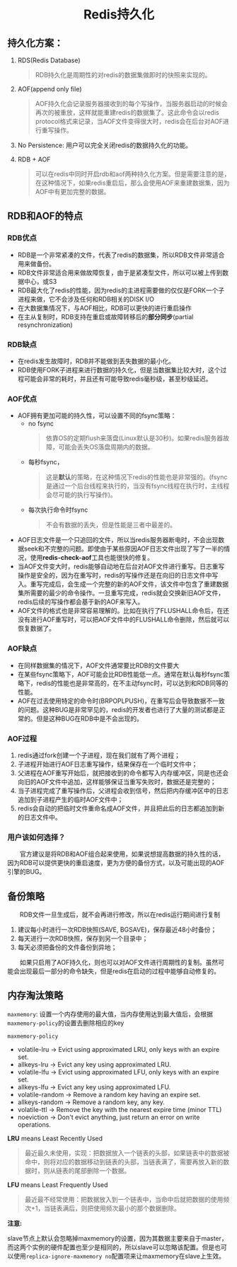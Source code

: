 # <center>Redis持久化
## 持久化方案：
1. RDS(Redis Database)
   > RDB持久化是周期性的对redis的数据集做即时的快照来实现的。
2. AOF(append only file)
   > AOF持久化会记录服务器接收到的每个写操作，当服务器启动的时候会再次的被重放，这样就能重建redis的数据集了。这此命令会以redis protocol格式来记录，当AOF文件变得很大时，redis会在后台对AOF进行重写操作。
3. No Persistence: 用户可以完全关闭redis的数据持久化的功能。
   
4. RDB + AOF
   > 可以在redis中同时开启rdb和aof两种持久化方案。但是需要注意的是，在这种情况下，如果redis重启后，那么会使用AOF来重建数据集，因为AOF中有更加完整的数据。

## RDB和AOF的特点
### RDB优点
* RDB是一个非常紧凑的文件，代表了redis的数据集，所以RDB文件非常适合用来做备份。
* RDB文件非常适合用来做故障恢复，由于是紧凑型文件，所以可以被上传到数据中心，或S3
* RDB最大化了redis的性能，因为redis的主进程需要做的仅仅是FORK一个子进程来做，它不会涉及任何和RDB相关的DISK I/O
* 在大数据集情况下，与AOF相比，RDB可以更快的进行重启操作
* 在主从复制时，RDB支持在重启或故障转移后的**部分同步**(partial resynchronization)
### RDB缺点
* 在redis发生故障时，RDB并不能做到丢失数据的最小化。
* RDB使用FORK子进程来进行数据的持久化，但是当数据集比较大时，这个过程可能会非常的耗时，并且还有可能导致redis毫秒级，甚至秒级延迟。
### AOF优点
* AOF拥有更加可能的持久性，可以设置不同的fsync策略：
    * no fsync
      > 依靠OS的定期flush来落盘(Linux默认是30秒)。如果redis服务器故障，可能会丢失OS落盘周期内的数据。
    * 每秒fsync，
      > 这是**默认**的策略，在这种情况下redis的性能也是非常强的。(fsync是通过一个后台线程来执行的，当没有fsync线程在执行时，主线程会尽可能的执行写操作)。
    * 每次执行命令时fsync
      > 不会有数据的丢失，但是性能是三者中最差的。
* AOF日志文件是一个只追回的文件，所以当redis服务器断电时，不会出现数据seek和不完整的问题。即使由于某些原因AOF日志文件出现了写了一半的情况，使用**redis-check-aof**工具也能很快的修复。
* 当AOF文件变大时，redis能够自动地在后台对AOF文件进行重写。日志重写操作是安全的，因为在重写时，redis的写操作还是在向旧的日志文件中写入。重写完成后，会生成一个完整的新的AOF文件，该文件中包含了重建数据集所需要的最少的命令操作。一旦重写完成，redis就会交换新旧AOF文件，redis后续的写操作都会基于新的AOF来写入。
* AOF文件的格式也是非常容易理解的。比如在执行了FLUSHALL命令后，在还没有进行AOF重写时，可以把AOF文件中的FLUSHALL命令删除，然后就可以恢复数据了。
### AOF缺点
* 在同样数据集的情况下，AOF文件通常要比RDB的文件要大
* 在某些fsync策略下，AOF可能会比RDB性能低一点。通常在默认每秒fsync策略下，redis的性能也是非常高的，在不主动fsync时，可以达到和RDB同等的性能。
* AOF在过去使用特定的命令时(BRPOPLPUSH)，在重写后会导致数据不一致的问题。这种BUG是非常罕见的，redis的开发者也进行了大量的测试都是正常的。但是这种BUG在RDB中是不会出现的。

### AOF过程
1. redis通过fork创建一个子进程，现在我们就有了两个进程；
2. 子进程开始进行AOF日志重写操作，结果保存在一个临时文件中；
3. 父进程在AOF重写开始后，就把接收到的命令都写入内存缓冲区，同是也还会向旧的AOF文件中追加，这样能够保证当重写失败时，数据还是完整的；
4. 当子进程完成了重写操作后，父进程会收到信号，然后把内存缓冲区中的日志追加到子进程产生的临时AOF文件中；
5. redis会自动的把临时文件重命名成AOF文件，并且把此后的日志都追加到新的日志文件中。


### 用户该如何选择？
　　官方建议是将RDB和AOF组合起来使用，如果说想提高数据的持久性的话，因为RDB可以提供更快的重启速度，更为方便的备份方式，以及可能出现的AOF引擎的BUG。

## 备份策略
　　RDB文件一旦生成后，就不会再进行修改，所以在redis运行期间进行复制

1. 建议每小时进行一次RDB快照(SAVE, BGSAVE)，保存最近48小时备份；
2. 每天进行一次RDB快照，保存到另一个目录中；
3. 每天必须把备份的文件备份到异地；

　　如果只启用了AOF持久化，则也可以对AOF文件进行周期性的复制。虽然可能会出现最后一部分的命令缺失，但是redis在启动的过程中能够自动修复的。

## 内存淘汰策略
`maxmemory`: 设置一个内存使用的最大值，当内存使用达到最大值后，会根据`maxmemory-policy`的设置去删除相应的key

`maxmemory-policy`

* volatile-lru -> Evict using approximated LRU, only keys with an expire set.
* allkeys-lru -> Evict any key using approximated LRU.
* volatile-lfu -> Evict using approximated LFU, only keys with an expire set.
* allkeys-lfu -> Evict any key using approximated LFU.
* volatile-random -> Remove a random key having an expire set.
* allkeys-random -> Remove a random key, any key.
* volatile-ttl -> Remove the key with the nearest expire time (minor TTL)
* noeviction -> Don't evict anything, just return an error on write operations.

**LRU** means Least Recently Used
   > 最近最久未使用，实现：把数据放入一个链表的头部，如果链表中的数据被命中，则将对应的数据移动到链表的头部，当链表满了，需要再放入新的数据时，则从链表的尾部删除一个数据。

**LFU** means Least Frequently Used
   > 最近最不经常使用：把数据放入到一个链表中，当命中后就把数据的使用频次+1，当链表满后，则把使用频次最小的那个数据删除。

**注意:** 

slave节点上默认会忽略掉maxmemory的设置，因为其数据主要来自于master，而这两个实例的硬件配置也至少是相同的，所以slave可以忽略该配置。但是也可以使用`replica-ignore-maxmemory no`配置项来让maxmemory在slave上生效。